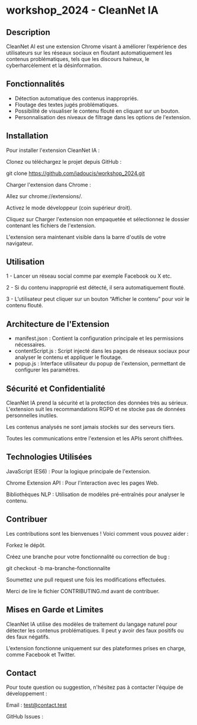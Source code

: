 # workshop_2024 - CleanNet IA

## Description ##

CleanNet AI est une extension Chrome visant à améliorer l’expérience des utilisateurs sur les réseaux sociaux en floutant automatiquement les contenus problématiques, 
tels que les discours haineux, le cyberharcèlement et la désinformation.

## Fonctionnalités ##

- Détection automatique des contenus inappropriés.
- Floutage des textes jugés problématiques.
- Possibilité de visualiser le contenu flouté en cliquant sur un bouton.
- Personnalisation des niveaux de filtrage dans les options de l'extension.

## Installation ##

Pour installer l'extension CleanNet IA :

Clonez ou téléchargez le projet depuis GitHub :

git clone https://github.com/jadoucis/workshop_2024.git

Charger l'extension dans Chrome :

Allez sur chrome://extensions/.

Activez le mode développeur (coin supérieur droit).

Cliquez sur Charger l'extension non empaquetée et sélectionnez le dossier contenant les fichiers de l'extension.

L'extension sera maintenant visible dans la barre d'outils de votre navigateur.

## Utilisation ##

1 - Lancer un réseau social comme par exemple Facebook ou X etc.

2 - Si du contenu inapproprié est détecté, il sera automatiquement flouté.

3 - L’utilisateur peut cliquer sur un bouton “Afficher le contenu” pour voir le contenu flouté.

## Architecture de l'Extension ##

- manifest.json : Contient la configuration principale et les permissions nécessaires.
- contentScript.js : Script injecté dans les pages de réseaux sociaux pour analyser le contenu et appliquer le floutage.
- popup.js : Interface utilisateur du popup de l'extension, permettant de configurer les paramètres.


## Sécurité et Confidentialité ##

CleanNet IA prend la sécurité et la protection des données très au sérieux. L'extension suit les recommandations RGPD et ne stocke pas de données personnelles inutiles.

Les contenus analysés ne sont jamais stockés sur des serveurs tiers.

Toutes les communications entre l'extension et les APIs seront chiffrées.

## Technologies Utilisées ##

JavaScript (ES6) : Pour la logique principale de l'extension.

Chrome Extension API : Pour l'interaction avec les pages Web.

Bibliothèques NLP : Utilisation de modèles pré-entraînés pour analyser le contenu.

## Contribuer ##

Les contributions sont les bienvenues ! Voici comment vous pouvez aider :

Forkez le dépôt.

Créez une branche pour votre fonctionnalité ou correction de bug :

git checkout -b ma-branche-fonctionnalite

Soumettez une pull request une fois les modifications effectuées.

Merci de lire le fichier CONTRIBUTING.md avant de contribuer.

## Mises en Garde et Limites ##

CleanNet IA utilise des modèles de traitement du langage naturel pour détecter les contenus problématiques. Il peut y avoir des faux positifs ou des faux négatifs.

L’extension fonctionne uniquement sur des plateformes prises en charge, comme Facebook et Twitter.



## Contact ##

Pour toute question ou suggestion, n'hésitez pas à contacter l'équipe de développement :

Email : test@contact.test

GitHub Issues : 
